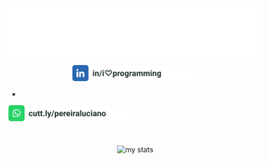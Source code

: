 ![Luciano Pereira](./assets/lucianopereira.svg)

<p align="center">

<a href="https://www.linkedin.com/in/i♡programming">
  <img height="32px" src="./assets/linkedin.svg" alt="LinkedIn"/>
</a>

  -
  
<a href="https://cutt.ly/pereiraluciano">
  <img height="32px" src="./assets/whatsapp.svg" alt="whatsapp"/>
</a>
  
</p>

<br/><p align="center"><img width="400px" src="https://github-readme-stats.vercel.app/api/top-langs?username=thisIsMySourceCode&show_icons=true&theme=transparent&locale=en&layout=default&hide_border=true" alt="my stats" /></p>
